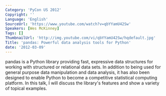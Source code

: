 ```yaml
---
Category: 'PyCon US 2012'
Copyright: ''
Language: 'English'
SourceUrl: 'https://www.youtube.com/watch?v=qbYYamU42Sw'
Speakers: [Wes McKinney]
Tags: []
ThumbnailUrl: 'http://img.youtube.com/vi/qbYYamU42Sw/hqdefault.jpg'
Title: 'pandas: Powerful data analysis tools for Python'
date: '2012-03-09'
---
```

pandas is a Python library providing fast, expressive data structures for
working with structured or relational data sets. In addition to being used for
general purpose data manipulation and data analysis, it has also been designed
to enable Python to become a competitive statistical computing platform. In
this talk, I will discuss the library's features and show a variety of topical
examples.
